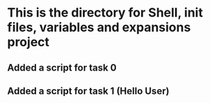 # This is the directory for Shell, init files, variables and expansions project
## Added a script for task 0
## Added a script for task 1 (Hello User)
